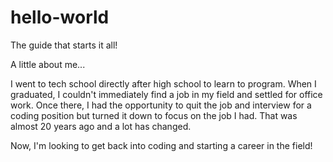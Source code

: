 # hello-world
The guide that starts it all!

A little about me...

I went to tech school directly after high school to learn to program.
When I graduated, I couldn't immediately find a job in my field and settled for office work.
Once there, I had the opportunity to quit the job and interview for a coding position but turned it down to focus on the job I had.
That was almost 20 years ago and a lot has changed.

Now, I'm looking to get back into coding and starting a career in the field!
